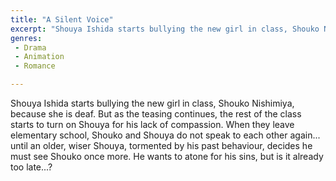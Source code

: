 ```yaml
---
title: "A Silent Voice"
excerpt: "Shouya Ishida starts bullying the new girl in class, Shouko Nishimiya, because she is deaf. But as the teasing continues, the rest of the class starts t..."
genres: 
 - Drama
 - Animation
 - Romance

---
```


Shouya Ishida starts bullying the new girl in class, Shouko Nishimiya, because she is deaf. But as the teasing continues, the rest of the class starts to turn on Shouya for his lack of compassion. When they leave elementary school, Shouko and Shouya do not speak to each other again... until an older, wiser Shouya, tormented by his past behaviour, decides he must see Shouko once more. He wants to atone for his sins, but is it already too late...?
